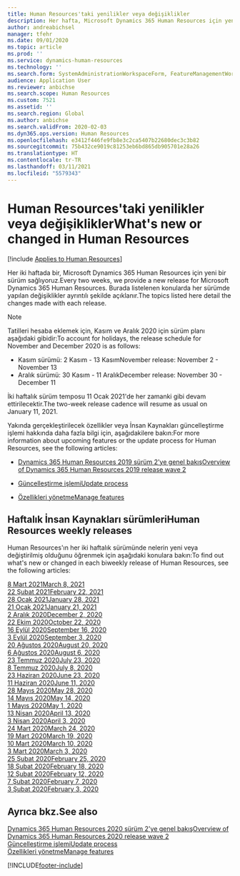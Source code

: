 ```yaml
---
title: Human Resources'taki yenilikler veya değişiklikler
description: Her hafta, Microsoft Dynamics 365 Human Resources için yeni bir sürüm sağlıyoruz. Burada listelenen konularda her hafta yapılan değişiklikler ayrıntılı şekilde açıklanır.
author: andreabichsel
manager: tfehr
ms.date: 09/01/2020
ms.topic: article
ms.prod: ''
ms.service: dynamics-human-resources
ms.technology: ''
ms.search.form: SystemAdministrationWorkspaceForm, FeatureManagementWorkspace
audience: Application User
ms.reviewer: anbichse
ms.search.scope: Human Resources
ms.custom: 7521
ms.assetid: ''
ms.search.region: Global
ms.author: anbichse
ms.search.validFrom: 2020-02-03
ms.dyn365.ops.version: Human Resources
ms.openlocfilehash: e3412f446fe9fb8e3c2ca5407b22680dec3c3b82
ms.sourcegitcommit: 75b432ce9019c81253eb6bd865db905701e28a26
ms.translationtype: HT
ms.contentlocale: tr-TR
ms.lasthandoff: 03/11/2021
ms.locfileid: "5579343"
---
```

# <a name="whats-new-or-changed-in-human-resources"></a><span data-ttu-id="be582-104">Human Resources'taki yenilikler veya değişiklikler</span><span class="sxs-lookup"><span data-stu-id="be582-104">What's new or changed in Human Resources</span></span>

[!include [Applies to Human Resources](../includes/applies-to-hr.md)]

<span data-ttu-id="be582-105">Her iki haftada bir, Microsoft Dynamics 365 Human Resources için yeni bir sürüm sağlıyoruz.</span><span class="sxs-lookup"><span data-stu-id="be582-105">Every two weeks, we provide a new release for Microsoft Dynamics 365 Human Resources.</span></span> <span data-ttu-id="be582-106">Burada listelenen konularda her sürümde yapılan değişiklikler ayrıntılı şekilde açıklanır.</span><span class="sxs-lookup"><span data-stu-id="be582-106">The topics listed here detail the changes made with each release.</span></span>

>[!NOTE]
><span data-ttu-id="be582-107">Tatilleri hesaba eklemek için, Kasım ve Aralık 2020 için sürüm planı aşağıdaki gibidir:</span><span class="sxs-lookup"><span data-stu-id="be582-107">To account for holidays, the release schedule for November and December 2020 is as follows:</span></span>
>
>- <span data-ttu-id="be582-108">Kasım sürümü: 2 Kasım - 13 Kasım</span><span class="sxs-lookup"><span data-stu-id="be582-108">November release: November 2 - November 13</span></span>
>- <span data-ttu-id="be582-109">Aralık sürümü: 30 Kasım - 11 Aralık</span><span class="sxs-lookup"><span data-stu-id="be582-109">December release: November 30 - December 11</span></span>
> 
><span data-ttu-id="be582-110">İki haftalık sürüm temposu 11 Ocak 2021'de her zamanki gibi devam ettirilecektir.</span><span class="sxs-lookup"><span data-stu-id="be582-110">The two-week release cadence will resume as usual on January 11, 2021.</span></span>

<span data-ttu-id="be582-111">Yakında gerçekleştirilecek özellikler veya İnsan Kaynakları güncelleştirme işlemi hakkında daha fazla bilgi için, aşağıdakilere bakın:</span><span class="sxs-lookup"><span data-stu-id="be582-111">For more information about upcoming features or the update process for Human Resources, see the following articles:</span></span> 

- [<span data-ttu-id="be582-112">Dynamics 365 Human Resources 2019 sürüm 2'ye genel bakış</span><span class="sxs-lookup"><span data-stu-id="be582-112">Overview of Dynamics 365 Human Resources 2019 release wave 2</span></span>](https://docs.microsoft.com/dynamics365-release-plan/2019wave2/dynamics365-human-resources/)

- [<span data-ttu-id="be582-113">Güncelleştirme işlemi</span><span class="sxs-lookup"><span data-stu-id="be582-113">Update process</span></span>](hr-admin-setup-update-process.md)

- [<span data-ttu-id="be582-114">Özellikleri yönetme</span><span class="sxs-lookup"><span data-stu-id="be582-114">Manage features</span></span>](hr-admin-manage-features.md)

## <a name="human-resources-weekly-releases"></a><span data-ttu-id="be582-115">Haftalık İnsan Kaynakları sürümleri</span><span class="sxs-lookup"><span data-stu-id="be582-115">Human Resources weekly releases</span></span>

<span data-ttu-id="be582-116">Human Resources'ın her iki haftalık sürümünde nelerin yeni veya değiştirilmiş olduğunu öğrenmek için aşağıdaki konulara bakın:</span><span class="sxs-lookup"><span data-stu-id="be582-116">To find out what's new or changed in each biweekly release of Human Resources, see the following articles:</span></span>

[<span data-ttu-id="be582-117">8 Mart 2021</span><span class="sxs-lookup"><span data-stu-id="be582-117">March 8, 2021</span></span>](hr-whats-new-2021-03-08.md)</br>
[<span data-ttu-id="be582-118">22 Şubat 2021</span><span class="sxs-lookup"><span data-stu-id="be582-118">February 22, 2021</span></span>](hr-whats-new-2021-02-22.md)</br>
[<span data-ttu-id="be582-119">28 Ocak 2021</span><span class="sxs-lookup"><span data-stu-id="be582-119">January 28, 2021</span></span>](hr-whats-new-2021-01-28.md)</br>
[<span data-ttu-id="be582-120">21 Ocak 2021</span><span class="sxs-lookup"><span data-stu-id="be582-120">January 21, 2021</span></span>](hr-whats-new-2021-01-21.md)</br>
[<span data-ttu-id="be582-121">2 Aralık 2020</span><span class="sxs-lookup"><span data-stu-id="be582-121">December 2, 2020</span></span>](hr-whats-new-2020-12-02.md)</br>
[<span data-ttu-id="be582-122">22 Ekim 2020</span><span class="sxs-lookup"><span data-stu-id="be582-122">October 22, 2020</span></span>](hr-whats-new-2020-10-22.md)</br>
[<span data-ttu-id="be582-123">16 Eylül 2020</span><span class="sxs-lookup"><span data-stu-id="be582-123">September 16, 2020</span></span>](hr-whats-new-2020-09-16.md)</br>
[<span data-ttu-id="be582-124">3 Eylül 2020</span><span class="sxs-lookup"><span data-stu-id="be582-124">September 3, 2020</span></span>](hr-whats-new-2020-09-03.md)</br>
[<span data-ttu-id="be582-125">20 Ağustos 2020</span><span class="sxs-lookup"><span data-stu-id="be582-125">August 20, 2020</span></span>](hr-whats-new-2020-08-20.md)</br>
[<span data-ttu-id="be582-126">6 Ağustos 2020</span><span class="sxs-lookup"><span data-stu-id="be582-126">August 6, 2020</span></span>](hr-whats-new-2020-08-06.md)</br>
[<span data-ttu-id="be582-127">23 Temmuz 2020</span><span class="sxs-lookup"><span data-stu-id="be582-127">July 23, 2020</span></span>](hr-whats-new-2020-07-23.md)</br>
[<span data-ttu-id="be582-128">8 Temmuz 2020</span><span class="sxs-lookup"><span data-stu-id="be582-128">July 8, 2020</span></span>](hr-whats-new-2020-07-08.md)</br>
[<span data-ttu-id="be582-129">23 Haziran 2020</span><span class="sxs-lookup"><span data-stu-id="be582-129">June 23, 2020</span></span>](hr-whats-new-2020-06-23.md)</br>
[<span data-ttu-id="be582-130">11 Haziran 2020</span><span class="sxs-lookup"><span data-stu-id="be582-130">June 11, 2020</span></span>](hr-whats-new-2020-06-11.md)</br>
[<span data-ttu-id="be582-131">28 Mayıs 2020</span><span class="sxs-lookup"><span data-stu-id="be582-131">May 28, 2020</span></span>](hr-whats-new-2020-05-28.md)</br>
[<span data-ttu-id="be582-132">14 Mayıs 2020</span><span class="sxs-lookup"><span data-stu-id="be582-132">May 14, 2020</span></span>](hr-whats-new-2020-05-14.md)</br>
[<span data-ttu-id="be582-133">1 Mayıs 2020</span><span class="sxs-lookup"><span data-stu-id="be582-133">May 1, 2020</span></span>](hr-whats-new-2020-05-01.md)</br>
[<span data-ttu-id="be582-134">13 Nisan 2020</span><span class="sxs-lookup"><span data-stu-id="be582-134">April 13, 2020</span></span>](hr-whats-new-2020-04-13.md)</br>
[<span data-ttu-id="be582-135">3 Nisan 2020</span><span class="sxs-lookup"><span data-stu-id="be582-135">April 3, 2020</span></span>](hr-whats-new-2020-04-03.md)</br>
[<span data-ttu-id="be582-136">24 Mart 2020</span><span class="sxs-lookup"><span data-stu-id="be582-136">March 24, 2020</span></span>](hr-whats-new-2020-03-24.md)</br>
[<span data-ttu-id="be582-137">19 Mart 2020</span><span class="sxs-lookup"><span data-stu-id="be582-137">March 19, 2020</span></span>](hr-whats-new-2020-03-19.md)</br>
[<span data-ttu-id="be582-138">10 Mart 2020</span><span class="sxs-lookup"><span data-stu-id="be582-138">March 10, 2020</span></span>](hr-whats-new-2020-03-10.md)</br>
[<span data-ttu-id="be582-139">3 Mart 2020</span><span class="sxs-lookup"><span data-stu-id="be582-139">March 3, 2020</span></span>](hr-whats-new-2020-03-03.md)</br>
[<span data-ttu-id="be582-140">25 Şubat 2020</span><span class="sxs-lookup"><span data-stu-id="be582-140">February 25, 2020</span></span>](hr-whats-new-2020-02-25.md)</br>
[<span data-ttu-id="be582-141">18 Şubat 2020</span><span class="sxs-lookup"><span data-stu-id="be582-141">February 18, 2020</span></span>](hr-whats-new-2020-02-18.md)</br>
[<span data-ttu-id="be582-142">12 Şubat 2020</span><span class="sxs-lookup"><span data-stu-id="be582-142">February 12, 2020</span></span>](hr-whats-new-2020-02-12.md)</br>
[<span data-ttu-id="be582-143">7 Şubat 2020</span><span class="sxs-lookup"><span data-stu-id="be582-143">February 7, 2020</span></span>](hr-whats-new-2020-02-07.md)</br>
[<span data-ttu-id="be582-144">3 Şubat 2020</span><span class="sxs-lookup"><span data-stu-id="be582-144">February 3, 2020</span></span>](hr-whats-new-2020-02-03.md)

## <a name="see-also"></a><span data-ttu-id="be582-145">Ayrıca bkz.</span><span class="sxs-lookup"><span data-stu-id="be582-145">See also</span></span>

[<span data-ttu-id="be582-146">Dynamics 365 Human Resources 2020 sürüm 2'ye genel bakış</span><span class="sxs-lookup"><span data-stu-id="be582-146">Overview of Dynamics 365 Human Resources 2020 release wave 2</span></span>](https://docs.microsoft.com/dynamics365-release-plan/2020wave2/human-resources/dynamics365-human-resources/)</br>
[<span data-ttu-id="be582-147">Güncelleştirme işlemi</span><span class="sxs-lookup"><span data-stu-id="be582-147">Update process</span></span>](hr-admin-setup-update-process.md)</br>
[<span data-ttu-id="be582-148">Özellikleri yönetme</span><span class="sxs-lookup"><span data-stu-id="be582-148">Manage features</span></span>](hr-admin-manage-features.md)


[!INCLUDE[footer-include](../includes/footer-banner.md)]
